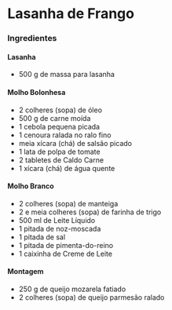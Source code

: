# Lasanha de Frango 

### Ingredientes

#### Lasanha

- 500 g de massa para lasanha

#### Molho Bolonhesa

- 2 colheres (sopa) de óleo
- 500 g de carne moída
- 1 cebola pequena picada
- 1 cenoura ralada no ralo fino
- meia xícara (chá) de salsão picado
- 1 lata de polpa de tomate
- 2 tabletes de  Caldo Carne
- 1 xícara (chá) de água quente

#### Molho Branco

- 2 colheres (sopa) de manteiga
- 2 e meia colheres (sopa) de farinha de trigo
- 500 ml de Leite Líquido 
- 1 pitada de noz-moscada
- 1 pitada de sal
- 1 pitada de pimenta-do-reino
- 1 caixinha de  Creme de Leite

#### Montagem

- 250 g de queijo mozarela fatiado
- 2 colheres (sopa) de queijo parmesão ralado
